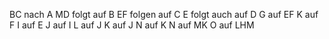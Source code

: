 BC nach A
MD folgt auf B
EF folgen auf C
E folgt auch auf D
G auf EF
K auf F
I auf E
J auf I
L auf J
K auf J
N auf K
N auf MK
O auf LHM
